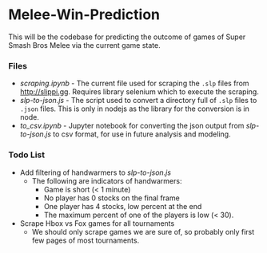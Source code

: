 # Melee-Win-Prediction

This will be the codebase for predicting the outcome of games of Super Smash Bros Melee via the current game state.

### Files

* *scraping.ipynb* - The current file used for scraping the `.slp` files from http://slippi.gg. Requires library selenium which to execute the scraping.
* *slp-to-json.js* - The script used to convert a directory full of `.slp` files to `.json` files. This is only in nodejs as the library for the conversion is in node.
* *to_csv.ipynb* - Jupyter notebook for converting the json output from *slp-to-json.js* to csv format, for use in future analysis and modeling.

### Todo List

* Add filtering of handwarmers to *slp-to-json.js*
	* The following are indicators of handwarmers:
		* Game is short (< 1 minute)
		* No player has 0 stocks on the final frame
		* One player has 4 stocks, low percent at the end
		* The maximum percent of one of the players is low (< 30).
* Scrape Hbox vs Fox games for all tournaments
	* We should only scrape games we are sure of, so probably only first few pages of most tournaments.

